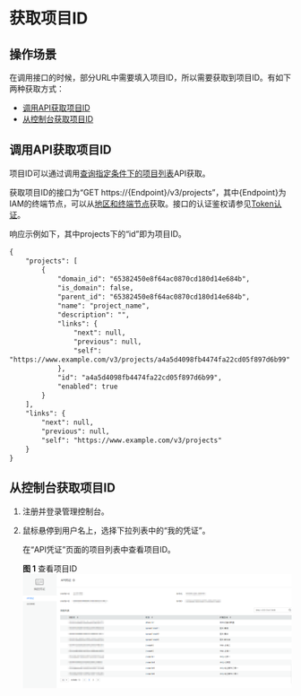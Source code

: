 # 获取项目ID<a name="dds_projectid"></a>

## 操作场景<a name="section136545262478"></a>

在调用接口的时候，部分URL中需要填入项目ID，所以需要获取到项目ID。有如下两种获取方式：

-   [调用API获取项目ID](#section18520151052413)
-   [从控制台获取项目ID](#section127010198244)

## 调用API获取项目ID<a name="section18520151052413"></a>

项目ID可以通过调用[查询指定条件下的项目列表](https://support.huaweicloud.com/api-iam/iam_06_0001.html)API获取。

获取项目ID的接口为“GET https://\{Endpoint\}/v3/projects”，其中\{Endpoint\}为IAM的终端节点，可以从[地区和终端节点](https://developer.huaweicloud.com/endpoint)获取。接口的认证鉴权请参见[Token认证](Token认证.md)。

响应示例如下，其中projects下的“id”即为项目ID。

```
{
    "projects": [
        {
            "domain_id": "65382450e8f64ac0870cd180d14e684b",
            "is_domain": false,
            "parent_id": "65382450e8f64ac0870cd180d14e684b",
            "name": "project_name",
            "description": "",
            "links": {
                "next": null,
                "previous": null,
                "self": "https://www.example.com/v3/projects/a4a5d4098fb4474fa22cd05f897d6b99"
            },
            "id": "a4a5d4098fb4474fa22cd05f897d6b99",
            "enabled": true
        }
    ],
    "links": {
        "next": null,
        "previous": null,
        "self": "https://www.example.com/v3/projects"
    }
}
```

## 从控制台获取项目ID<a name="section127010198244"></a>

1.  注册并登录管理控制台。
2.  鼠标悬停到用户名上，选择下拉列表中的“我的凭证”。

    在“API凭证”页面的项目列表中查看项目ID。

    **图 1**  查看项目ID<a name="fig6637759102911"></a>  
    ![](figures/查看项目ID.png "查看项目ID")


